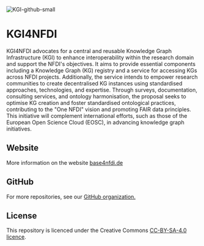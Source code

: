 ![KGI-github-small](https://github.com/user-attachments/assets/d6978a6f-ca5d-4452-a40c-fd7ad6fa0375)

# KGI4NFDI 
KGI4NFDI advocates for a central and reusable Knowledge Graph Infrastructure (KGI) to enhance interoperability within the research domain and support the NFDI's objectives. It aims to provide essential components including a Knowledge Graph (KG) registry and a service for accessing KGs across NFDI projects. Additionally, the service intends to empower research communities to create decentralised KG instances using standardised approaches, technologies, and expertise. Through surveys, documentation, consulting services, and ontology harmonisation, the proposal seeks to optimise KG creation and foster standardised ontological practices, contributing to the "One NFDI" vision and promoting FAIR data principles. This initiative will complement international efforts, such as those of the European Open Science Cloud (EOSC), in advancing knowledge graph initiatives.  

## Website
More information on the website [base4nfdi.de](https://base4nfdi.de/projects/kgi4nfdi)

## GitHub 
For more repositories, see our [GitHub organization.](https://github.com/KGI4NFDI)

## License
This repository is licenced under the Creative Commons [CC-BY-SA-4.0 licence](https://creativecommons.org/licenses/by-sa/4.0/).

